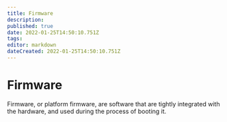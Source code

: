 ```yaml
---
title: Firmware
description: 
published: true
date: 2022-01-25T14:50:10.751Z
tags: 
editor: markdown
dateCreated: 2022-01-25T14:50:10.751Z
---
```


# Firmware

Firmware, or platform firmware, are software that are tightly integrated with the hardware, and used during the process of booting it. 